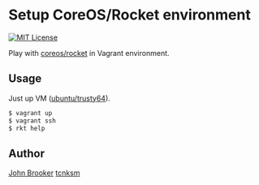 Setup CoreOS/Rocket environment
====

[![MIT License](http://img.shields.io/badge/license-MIT-blue.svg?style=flat-square)][license]

[license]: https://github.com/tcnksm/vagrant-rocket/blob/master/LICENSE

Play with [coreos/rocket](https://github.com/coreos/rocket) in Vagrant environment.

## Usage

Just up VM ([ubuntu/trusty64](https://vagrantcloud.com/ubuntu/boxes/trusty64)). 

```bash
$ vagrant up
$ vagrant ssh
$ rkt help
```

## Author

[John Brooker](https://github.com/brookerj11211)
[tcnksm](https://github.com/tcnksm)


